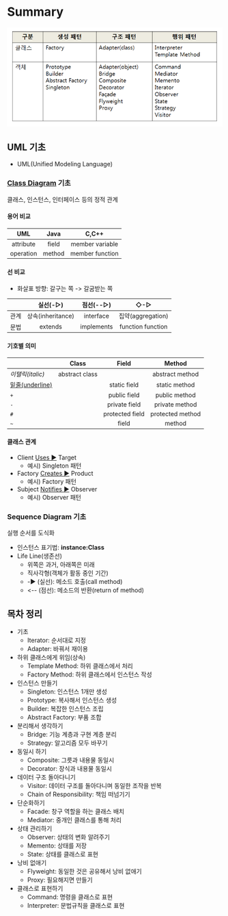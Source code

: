 # Summary

![design_pattern](./img/design_pattern.png)

## UML 기초

- UML(Unified Modeling Language)

### [Class Diagram](https://minwan1.github.io/2018/02/04/2018-02-04-Class-Diagram) 기초

클래스, 인스턴스, 인터페이스 등의 정적 관계

#### 용어 비교

|    UML    |  Java  |      C,C++      |
| :-------: | :----: | :-------------: |
| attribute | field  | member variable |
| operation | method | member function |

#### 선 비교

- 화살표 방향: 갈구는 쪽 -> 갈굼받는 쪽

|      |     실선(-▷)      | 점선(--▷)  |        ◇-▷        |
| :--- | :---------------: | :--------: | :---------------: |
| 관계 | 상속(inheritance) | interface  | 집약(aggregation) |
| 문법 |      extends      | implements | function function |

#### 기호별 의미

|                        |     Class      |      Field      |      Method      |
| :--------------------- | :------------: | :-------------: | :--------------: |
| _이탤릭(italic)_       | abstract class |                 | abstract method  |
| <u>밑줄(underline)</u> |                |  static field   |  static method   |
| `+`                    |                |  public field   |  public method   |
| `-`                    |                |  private field  |  private method  |
| `#`                    |                | protected field | protected method |
| `~`                    |                |      field      |      method      |

#### 클래스 관계

- Client <u>Uses ►</u> Target
  - 예시) Singleton 패턴
- Factory <u>Creates ►</u> Product
  - 예시) Factory 패턴
- Subject <u>Notifies ►</u> Observer
  - 예시) Observer 패턴

### Sequence Diagram 기초

실행 순서를 도식화

- 인스턴스 표기법: **instance:Class**
- Life Line(생존선)
  - 위쪽은 과거, 아래쪽은 미래
  - 직사각형(객체가 활동 중인 기간)
  - -► (실선): 메소드 호출(call method)
  - <-- (점선): 메소드의 반환(return of method)

## 목차 정리

- 기초
  - Iterator: 순서대로 지정
  - Adapter: 바꿔서 재이용
- 하위 클래스에게 위임(상속)
  - Template Method: 하위 클래스에서 처리
  - Factory Method: 하위 클래스에서 인스턴스 작성
- 인스턴스 만들기
  - Singleton: 인스턴스 1개만 생성
  - Prototype: 복사해서 인스턴스 생성
  - Builder: 복잡한 인스턴스 조립
  - Abstract Factory: 부품 조합
- 분리해서 생각하기
  - Bridge: 기능 계층과 구현 계층 분리
  - Strategy: 알고리즘 모두 바꾸기
- 동일시 하기
  - Composite: 그릇과 내용물 동일시
  - Decorator: 장식과 내용물 동일시
- 데이터 구조 돌아다니기
  - Visitor: 데이터 구조를 돌아다니며 동일한 조작을 반복
  - Chain of Responsibility: 책임 떠넘기기
- 단순화하기
  - Facade: 창구 역할을 하는 클래스 배치
  - Mediator: 중개인 클래스를 통해 처리
- 상태 관리하기
  - Observer: 상태의 변화 알려주기
  - Memento: 상태를 저장
  - State: 상태를 클래스로 표현
- 낭비 없애기
  - Flyweight: 동일한 것은 공유해서 낭비 없애기
  - Proxy: 필요해지면 만들기
- 클래스로 표현하기
  - Command: 명령을 클래스로 표현
  - Interpreter: 문법규칙을 클래스로 표현
